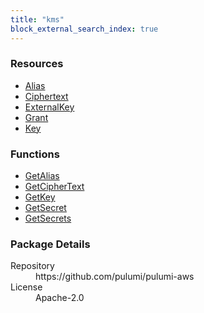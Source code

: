 ```yaml
---
title: "kms"
block_external_search_index: true
---
```


<!-- WARNING: this file was generated by Pulumi Docs Generator. -->
<!-- Do not edit by hand unless you're certain you know what you are doing! -->

<h3>Resources</h3>
<ul class="api">
    <li><a href="alias"><span class="symbol resource"></span>Alias</a></li>
    <li><a href="ciphertext"><span class="symbol resource"></span>Ciphertext</a></li>
    <li><a href="externalkey"><span class="symbol resource"></span>ExternalKey</a></li>
    <li><a href="grant"><span class="symbol resource"></span>Grant</a></li>
    <li><a href="key"><span class="symbol resource"></span>Key</a></li>
</ul>

<h3>Functions</h3>
<ul class="api">
    <li><a href="getalias"><span class="symbol datasource"></span>GetAlias</a></li>
    <li><a href="getciphertext"><span class="symbol datasource"></span>GetCipherText</a></li>
    <li><a href="getkey"><span class="symbol datasource"></span>GetKey</a></li>
    <li><a href="getsecret"><span class="symbol datasource"></span>GetSecret</a></li>
    <li><a href="getsecrets"><span class="symbol datasource"></span>GetSecrets</a></li>
</ul>

<h3>Package Details</h3>
<dl class="package-details">
	<dt>Repository</dt>
	<dd>https://github.com/pulumi/pulumi-aws</dd>
	<dt>License</dt>
	<dd>Apache-2.0</dd>
</dl>

